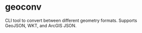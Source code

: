 # geoconv
CLI tool to convert between different geometry formats. Supports GeoJSON, WKT, and ArcGIS JSON.
